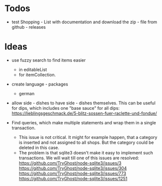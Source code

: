 # Todos
- test Shopping - List with documentation and download the zip - file from github - releases

# Ideas
- use fuzzy search to find items easier
    - in editableList
    - for itemCollection.

- create language - packages
    - german

- allow side - dishes to have side - dishes themselves. This can be useful for dips, which includes one "base sauce" for all dips: https://lieblingsgeschmack.de/5-blitz-sossen-fuer-raclette-und-fondue/

- Find queries, which make multiple statements and wrap them in a single transaction.
    - This issue is not critical. It might for example happen, that a category is inserted and
    not assigned to all shops. But the category could be deleted in this case.
    - The problem is that sqlite3 doesn't make it easy to implement such transactions.
    We will wait till one of this issues are resolved:
    https://github.com/TryGhost/node-sqlite3/issues/3
    https://github.com/TryGhost/node-sqlite3/issues/304
    https://github.com/TryGhost/node-sqlite3/issues/773
    https://github.com/TryGhost/node-sqlite3/issues/1251
